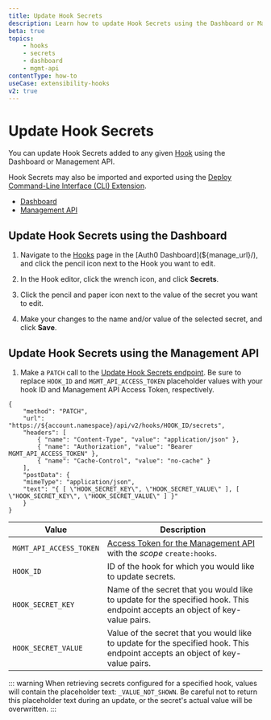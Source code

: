```yaml
---
title: Update Hook Secrets
description: Learn how to update Hook Secrets using the Dashboard or Management API. Hook Secrets may also be imported and exported using the Auth0 Deploy Command-Line Interface (CLI) tool.
beta: true
topics:
    - hooks
    - secrets
    - dashboard
    - mgmt-api
contentType: how-to
useCase: extensibility-hooks
v2: true
---
```


# Update Hook Secrets

You can update Hook Secrets added to any given [Hook](/hooks) using the Dashboard or Management API.

Hook Secrets may also be imported and exported using the [Deploy Command-Line Interface (CLI) Extension](/extensions/deploy-cli).

<div class="code-picker">
  <div class="languages-bar">
    <ul>
      <li><a href="#dashboard" data-toggle="tab">Dashboard</a></li>
      <li><a href="#mgmt-api" data-toggle="tab">Management API</a></li>
    </ul>
  </div>
  <div class="tab-content">
    <div id="dashboard" class="tab-pane active">

## Update Hook Secrets using the Dashboard

1. Navigate to the [Hooks](${manage_url}/#/hooks) page in the [Auth0 Dashboard](${manage_url}/), and click the pencil icon next to the Hook you want to edit.
2. In the Hook editor, click the wrench icon, and click **Secrets**.
3. Click the pencil and paper icon next to the value of the secret you want to edit.
4. Make your changes to the name and/or value of the selected secret, and click **Save**.

    </div>
    <div id="mgmt-api" class="tab-pane">

## Update Hook Secrets using the Management API

1. Make a `PATCH` call to the [Update Hook Secrets endpoint](/api/management/v2/#!/Hooks/patch_secrets). Be sure to replace `HOOK_ID` and `MGMT_API_ACCESS_TOKEN` placeholder values with your hook ID and Management API Access Token, respectively.

```har
{
	"method": "PATCH",
	"url": "https://${account.namespace}/api/v2/hooks/HOOK_ID/secrets",
	"headers": [
    	{ "name": "Content-Type", "value": "application/json" },
   		{ "name": "Authorization", "value": "Bearer MGMT_API_ACCESS_TOKEN" },
    	{ "name": "Cache-Control", "value": "no-cache" }
	],
	"postData": {
    "mimeType": "application/json",
    "text": "{ [ \"HOOK_SECRET_KEY\", \"HOOK_SECRET_VALUE\" ], [ \"HOOK_SECRET_KEY\", \"HOOK_SECRET_VALUE\" ] }"
	}
}
```

| **Value** | **Description** |
| - | - |
| `MGMT_API_ACCESS_TOKEN`  | [Access Token for the Management API](/api/management/v2/tokens) with the <dfn data-key="scope">scope</dfn> `create:hooks`. |
| `HOOK_ID` | ID of the hook for which you would like to update secrets. |
| `HOOK_SECRET_KEY` | Name of the secret that you would like to update for the specified hook. This endpoint accepts an object of key-value pairs. |
| `HOOK_SECRET_VALUE` | Value of the secret that you would like to update for the specified hook. This endpoint accepts an object of key-value pairs. |

::: warning
When retrieving secrets configured for a specified hook, values will contain the placeholder text: `_VALUE_NOT_SHOWN`. Be careful not to return this placeholder text during an update, or the secret's actual value will be overwritten.
:::

</div>
  </div>
</div>
